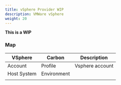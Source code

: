 ```yaml
---
title: vSphere Provider WIP
description: VMWare vSphere
weight: 20
---
```


**This is a WIP**


### Map

| VSphere     | Carbon       | Description     |
|-------------|--------------|-----------------|
| Account     | Profile      | Vsphere account |
| Host System | Environment  |                 |
|             |              |                 |
